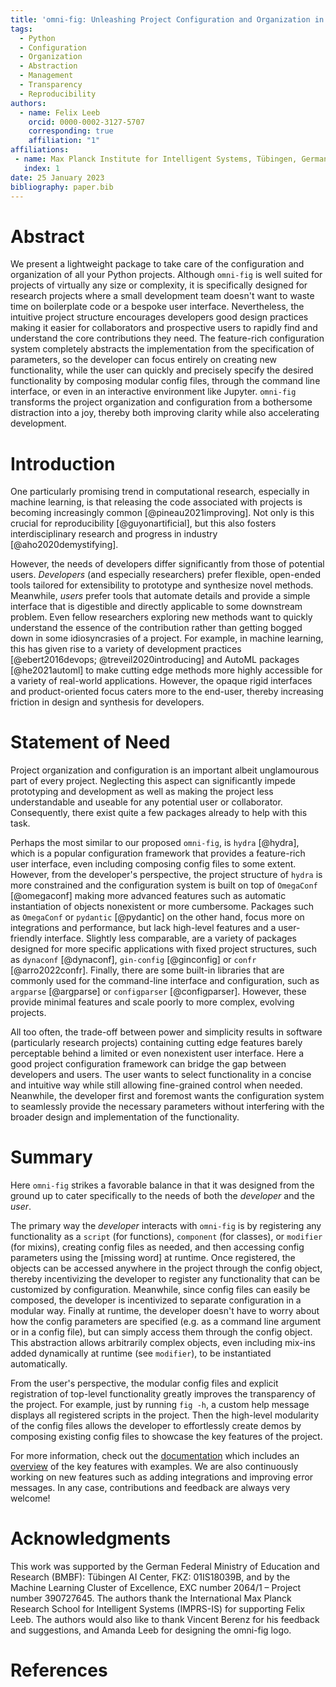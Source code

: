 ```yaml
---
title: 'omni-fig: Unleashing Project Configuration and Organization in Python'
tags:
  - Python
  - Configuration
  - Organization
  - Abstraction
  - Management
  - Transparency
  - Reproducibility
authors:
  - name: Felix Leeb
    orcid: 0000-0002-3127-5707 
    corresponding: true
    affiliation: "1"
affiliations:
 - name: Max Planck Institute for Intelligent Systems, Tübingen, Germany
   index: 1
date: 25 January 2023
bibliography: paper.bib
---
```


# Abstract

We present a lightweight package to take care of the configuration and organization of all your Python projects.
Although `omni-fig` is well suited for projects of virtually any size or complexity, it is specifically designed for research projects where a small development team doesn't want to waste time on boilerplate code or a bespoke user interface.
Nevertheless, the intuitive project structure encourages developers good design practices making it easier for collaborators and prospective users to rapidly find and understand the core contributions they need.
The feature-rich configuration system completely abstracts the implementation from the specification of parameters, so the developer can focus entirely on creating new functionality, while the user can quickly and precisely specify the desired functionality by composing modular config files, through the command line interface, or even in an interactive environment like Jupyter.
`omni-fig` transforms the project organization and configuration from a bothersome distraction into a joy, thereby both improving clarity while also accelerating development.

# Introduction

One particularly promising trend in computational research, especially in machine learning, is that releasing the code associated with projects is becoming increasingly common [@pineau2021improving]. Not only is this crucial for reproducibility [@guyonartificial], but this also fosters interdisciplinary research and progress in industry [@aho2020demystifying].

However, the needs of developers differ significantly from those of potential users. *Developers* (and especially researchers) prefer flexible, open-ended tools tailored for extensibility to prototype and synthesize novel methods. Meanwhile, *users* prefer tools that automate details and provide a simple interface that is digestible and directly applicable to some downstream problem. Even fellow researchers exploring new methods want to quickly understand the essence of the contribution rather than getting bogged down in some idiosyncrasies of a project.
For example, in machine learning, this has given rise to a variety of development practices [@ebert2016devops; @treveil2020introducing] and AutoML packages [@he2021automl] to make cutting edge methods more highly accessible for a variety of real-world applications. However, the opaque rigid interfaces and product-oriented focus caters more to the end-user, thereby increasing friction in design and synthesis for developers.

# Statement of Need

Project organization and configuration is an important albeit unglamourous part of every project. Neglecting this aspect can significantly impede prototyping and development as well as making the project less understandable and useable for any potential user or collaborator. Consequently, there exist quite a few packages already to help with this task.

Perhaps the most similar to our proposed `omni-fig`, is `hydra` [@hydra], which is a popular configuration framework that provides a feature-rich user interface, even including composing config files to some extent. However, from the developer's perspective, the project structure of `hydra` is more constrained and the configuration system is built on top of `OmegaConf` [@omegaconf] making more advanced features such as automatic instantiation of objects nonexistent or more cumbersome. Packages such as `OmegaConf` or `pydantic` [@pydantic] on the other hand, focus more on integrations and performance, but lack high-level features and a user-friendly interface. Slightly less comparable, are a variety of packages designed for more specific applications with fixed project structures, such as `dynaconf` [@dynaconf], `gin-config` [@ginconfig] or `confr` [@arro2022confr]. Finally, there are some built-in libraries that are commonly used for the command-line interface and configuration, such as `argparse` [@argparse] or `configparser` [@configparser]. However, these provide minimal features and scale poorly to more complex, evolving projects.

All too often, the trade-off between power and simplicity results in software (particularly research projects) containing cutting edge features barely perceptable behind a limited or even nonexistent user interface. Here a good project configuration framework can bridge the gap between developers and users. The user wants to select functionality in a concise and intuitive way while still allowing fine-grained control when needed.
Neanwhile, the developer first and foremost wants the configuration system to seamlessly provide the necessary parameters without interfering with the broader design and implementation of the functionality.

# Summary

Here `omni-fig` strikes a favorable balance in that it was designed from the ground up to cater specifically to the needs of both the *developer* and the *user*.

The primary way the *developer* interacts with `omni-fig` is by registering any functionality as a `script` (for functions), `component` (for classes), or `modifier` (for mixins), creating config files as needed, and then accessing config parameters using the [missing word] at runtime. Once registered, the objects can be accessed anywhere in the project through the config object, thereby incentivizing the developer to register any functionality that can be customized by configuration. Meanwhile, since config files can easily be composed, the developer is incentivized to separate configuration in a modular way. Finally at runtime, the developer doesn't have to worry about how the config parameters are specified (e.g. as a command line argument or in a config file), but can simply access them through the config object. This abstraction allows arbitrarily complex objects, even including mix-ins added dynamically at runtime (see `modifier`), to be instantiated automatically.

From the user's perspective, the modular config files and explicit registration of top-level functionality greatly improves the transparency of the project. For example, just by running `fig -h`, a custom help message displays all registered scripts in the project. Then the high-level modularity of the config files allows the developer to effortlessly create demos by composing existing config files to showcase the key features of the project.

For more information, check out the [documentation](https://omnifig.readthedocs.io/en/latest/) which includes an [overview](https://omnifig.readthedocs.io/en/latest/highlights.html) of the key features with examples. We are also continuously working on new features such as adding integrations and improving error messages. In any case, contributions and feedback are always very welcome!


# Acknowledgments

This work was supported by the German Federal Ministry of Education and Research (BMBF):
Tübingen AI Center, FKZ: 01IS18039B, and by the Machine Learning Cluster of Excellence, EXC
number 2064/1 – Project number 390727645. The authors thank the International Max Planck
Research School for Intelligent Systems (IMPRS-IS) for supporting Felix Leeb. 
The authors would also like to thank Vincent Berenz for his feedback and suggestions, 
and Amanda Leeb for designing the omni-fig logo.


# References
